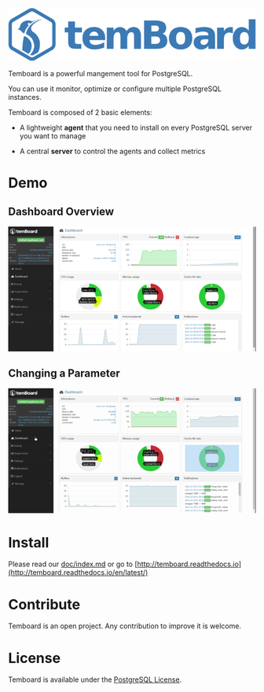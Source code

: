 
![Temboard](doc/temboard.png)

Temboard is a powerful mangement tool for PostgreSQL. 

You can use it monitor, optimize or configure multiple PostgreSQL instances.

Temboard is composed of 2 basic elements:

* A lightweight **agent** that you need to install on every PostgreSQL server you want to manage

* A central **server** to control the agents and collect metrics

# Demo

## Dashboard Overview 

![Demo Dashboard](site/demo_dashboard.gif)

## Changing a Parameter

![Demo Settings](site/demo_settings.gif)

# Install 

Please read our [doc/index.md](doc/index.md) or go to  [http://temboard.readthedocs.io](http://temboard.readthedocs.io/en/latest/)

# Contribute

Temboard is an open project. Any contribution to improve it is welcome. 

# License

Temboard is available under the [PostgreSQL License](LICENSE).

